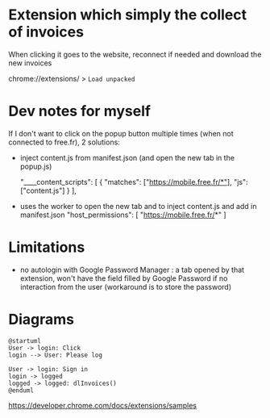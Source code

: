 



# Extension which simply the collect of invoices

When clicking it goes to the website, reconnect if needed and download the new invoices


chrome://extensions/ > `Load unpacked`




# Dev notes for myself
If I don't want to click on the popup button multiple times (when not connected to free.fr), 2 solutions:

- inject content.js from manifest.json (and open the new tab in the popup.js)
   
    "____content_scripts": [
      {
        "matches": ["https://mobile.free.fr/*"],
        "js": ["content.js"]
      }
    ],

- uses the worker to open the new tab and to inject content.js and add in manifest.json
     "host_permissions": [
      "https://mobile.free.fr/*"
    ]

# Limitations

- no autologin with Google Password Manager : a tab opened by that extension, won't have the field filled by Google Password if no interaction from the user (workaround is to store the password)

# Diagrams
```plantuml
@startuml
User -> login: Click
login --> User: Please log

User -> login: Sign in
login -> logged
logged -> logged: dlInvoices()
@enduml
```


https://developer.chrome.com/docs/extensions/samples
